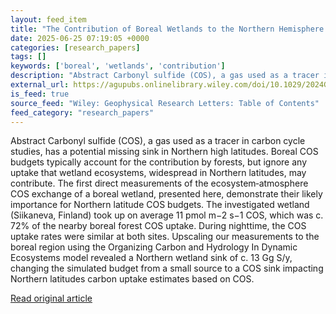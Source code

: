 ```yaml
---
layout: feed_item
title: "The Contribution of Boreal Wetlands to the Northern Hemisphere Carbonyl Sulfide Sink"
date: 2025-06-25 07:19:05 +0000
categories: [research_papers]
tags: []
keywords: ['boreal', 'wetlands', 'contribution']
description: "Abstract Carbonyl sulfide (COS), a gas used as a tracer in carbon cycle studies, has a potential missing sink in Northern high latitudes"
external_url: https://agupubs.onlinelibrary.wiley.com/doi/10.1029/2024GL112858?af=R
is_feed: true
source_feed: "Wiley: Geophysical Research Letters: Table of Contents"
feed_category: "research_papers"
---
```


Abstract Carbonyl sulfide (COS), a gas used as a tracer in carbon cycle studies, has a potential missing sink in Northern high latitudes. Boreal COS budgets typically account for the contribution by forests, but ignore any uptake that wetland ecosystems, widespread in Northern latitudes, may contribute. The first direct measurements of the ecosystem‐atmosphere COS exchange of a boreal wetland, presented here, demonstrate their likely importance for Northern latitude COS budgets. The investigated wetland (Siikaneva, Finland) took up on average 11 pmol m−2 s−1 COS, which was c. 72% of the nearby boreal forest COS uptake. During nighttime, the COS uptake rates were similar at both sites. Upscaling our measurements to the boreal region using the Organizing Carbon and Hydrology In Dynamic Ecosystems model revealed a Northern wetland sink of c. 13 Gg S/y, changing the simulated budget from a small source to a COS sink impacting Northern latitudes carbon uptake estimates based on COS.

[Read original article](https://agupubs.onlinelibrary.wiley.com/doi/10.1029/2024GL112858?af=R)
